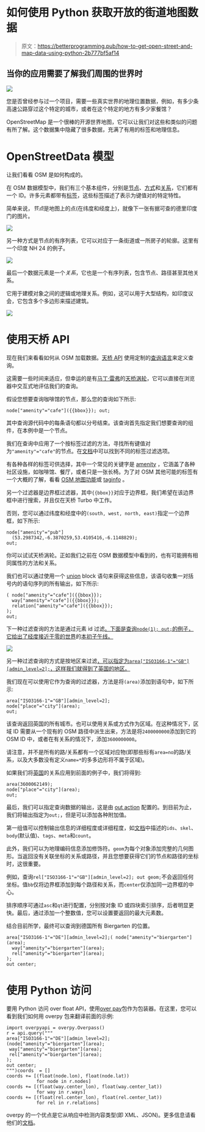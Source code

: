 # 如何使用 Python 获取开放的街道地图数据

> 原文：<https://betterprogramming.pub/how-to-get-open-street-and-map-data-using-python-2b777bf5af14>

## 当你的应用需要了解我们周围的世界时

![](img/1f235a893bac0e217e0625fe157cc73a.png)

您是否曾经参与过一个项目，需要一些真实世界的地理位置数据，例如，有多少条高速公路穿过这个特定的城市，或者在这个特定的地方有多少家餐馆？

OpenStreetMap 是一个很棒的开源世界地图，它可以让我们对这些和类似的问题有所了解。这个数据集中隐藏了很多数据，充满了有用的标签和地理信息。

# OpenStreetData 模型

让我们看看 OSM 是如何构成的。

在 OSM 数据模型中，我们有三个基本组件，分别是[节点](https://wiki.openstreetmap.org/wiki/Node)、[方式](https://wiki.openstreetmap.org/wiki/Way)和[关系](https://wiki.openstreetmap.org/wiki/Relation)，它们都有一个 ID。许多元素都带有[标签](https://wiki.openstreetmap.org/wiki/Tags)，这些标签描述了表示为键值对的特定特性。

简单来说，*节点*是地图上的点(在纬度和经度上)，就像下一张有据可查的德里印度门的图片。

![](img/5b41f9079385dabac1087f4f4496fc4c.png)

另一种方式是节点的有序列表，它可以对应于一条街道或一所房子的轮廓。这里有一个印度 NH 24 的例子。

![](img/fe5e6e4d8a95a477a2f3cde730736607.png)

最后一个数据元素是一个*关系*，它也是一个有序列表，包含节点、路径甚至其他关系。

它用于建模对象之间的逻辑或地理关系。例如，这可以用于大型结构，如印度议会，它包含多个多边形来描述建筑。

![](img/7d23c2957b339bb0e73f9a4cdaae0ba4.png)

# 使用天桥 API

现在我们来看看如何从 OSM 加载数据。[天桥 API](https://wiki.openstreetmap.org/wiki/Overpass_API) 使用定制的[查询语言](https://wiki.openstreetmap.org/wiki/Overpass_API/Overpass_QL)来定义查询。

这需要一些时间来适应，但幸运的是有[马丁·雷弗](https://github.com/tyrasd)的[天桥涡轮](http://overpass-turbo.eu/)，它可以直接在浏览器中交互式地评估我们的查询。

假设您想要查询咖啡馆的节点，那么您的查询如下所示:

```
node["amenity"="cafe"]({{bbox}}); out;
```

其中查询源代码中的每条语句都以分号结束。该查询首先指定我们想要查询的组件，在本例中是一个节点。

我们在查询中应用了一个按标签过滤的方法，寻找所有键值对为`"amenity"="cafe"`的节点。在[文档](https://wiki.openstreetmap.org/wiki/Overpass_API/Overpass_QL#By_tag_.28has-kv.29)中可以找到不同的标签过滤选项。

有各种各样的标签可供选择，其中一个常见的关键字是 [amenity](https://wiki.openstreetmap.org/wiki/Key:amenity) ，它涵盖了各种社区设施，如咖啡馆、餐厅，或者只是一张长椅。为了对 OSM 其他可能的标签有一个大概的了解，看看 [OSM 地图功能](https://wiki.openstreetmap.org/wiki/Map_Features)或 [taginfo](https://taginfo.openstreetmap.org/) 。

另一个过滤器是边界框过滤器，其中`{{bbox}}`对应于边界框，我们希望在该边界框中进行搜索，并且仅在天桥 Turbo 中工作。

否则，您可以通过纬度和经度中的`(south, west, north, east)`指定一个边界框，如下所示:

```
node["amenity"="pub"]
  (53.2987342,-6.3870259,53.4105416,-6.1148829); 
out;
```

你可以试试天桥涡轮。正如我们之前在 OSM 数据模型中看到的，也有可能拥有相同属性的方法和关系。

我们也可以通过使用一个 [union](https://wiki.openstreetmap.org/wiki/Overpass_API/Overpass_QL#Union) block 语句来获得这些信息，该语句收集一对括号内的语句序列的所有输出，如下所示:

```
( node["amenity"="cafe"]({{bbox}});
  way["amenity"="cafe"]({{bbox}});
  relation["amenity"="cafe"]({{bbox}});
);
out;
```

下一种过滤查询的方法是通过元素 id 过滤[。下面是查询`node(1); out;`的例子，它给出了经度接近于零的世界](https://wiki.openstreetmap.org/wiki/Overpass_API/Overpass_QL#By_element_id)的[本初子午线。](https://www.openstreetmap.org/node/1)

![](img/382a360041b973ee032d6790c2c2ffaa.png)

另一种过滤查询的方式是按地区来过滤[，可以指定为`area["ISO3166-1"="GB"][admin_level=2];`，这样我们就得到了英国的地区。](https://wiki.openstreetmap.org/wiki/Overpass_API/Overpass_QL#By_area_.28area.29)

我们现在可以使用它作为查询的过滤器，方法是将`(area)`添加到语句中，如下所示:

```
area["ISO3166-1"="GB"][admin_level=2];
node["place"="city"](area);
out;
```

该查询返回英国的所有城市。也可以使用关系或方式作为区域。在这种情况下，区域 ID 需要从一个现有的 OSM 路径中派生出来，方法是将`2400000000`添加到它的 OSM ID 中，或者在有关系的情况下，添加`3600000000`。

请注意，并不是所有的路/关系都有一个区域对应物(即那些标有`area=no`的路/关系，以及大多数没有定义`name=*`的多多边形将不属于区域)。

如果我们将[英国](https://www.openstreetmap.org/relation/62149)的关系应用到前面的例子中，我们将得到:

```
area(3600062149);
node["place"="city"](area);
out;
```

最后，我们可以指定查询数据的输出，这是由 [out action](https://wiki.openstreetmap.org/wiki/Overpass_API/Overpass_QL#Print_.28out.29) 配置的。到目前为止，我们将输出指定为`out;`，但是可以添加各种附加值。

第一组值可以控制输出信息的详细程度或详细程度，如[文档](https://wiki.openstreetmap.org/wiki/Overpass_API/Overpass_QL#Print_.28out.29)中描述的`ids`、`skel`、`body`(默认值)、`tags`、`meta`和`count`。

此外，我们可以为地理编码信息添加修饰符。`geom`为每个对象添加完整的几何图形。当返回没有关联坐标的关系或路径，并且您想要获得它们的节点和路径的坐标时，这很重要。

例如，查询`rel["ISO3166-1"="GB"][admin_level=2]; out geom;`不会返回任何坐标。值`bb`仅将边界框添加到每个路径和关系，而`center`仅添加同一边界框的中心。

排序顺序可通过`asc`和`qt`进行配置，分别按对象 ID 或四块索引排序，后者明显更快。最后，通过添加一个整数值，您可以设置要返回的最大元素数。

结合目前所学，最终可以查询到德国所有 Biergarten 的位置。

```
area["ISO3166-1"="DE"][admin_level=2];( node["amenity"="biergarten"](area);
  way["amenity"="biergarten"](area);
  rel["amenity"="biergarten"](area);
);
out center;
```

# 使用 Python 访问

要用 Python 访问 over float API，使用[over pay](https://github.com/DinoTools/python-overpy)包作为包装器。在这里，您可以看到我们如何用 overpy 包来翻译前面的示例:

```
import overpyapi = overpy.Overpass()
r = api.query("""
area["ISO3166-1"="DE"][admin_level=2];
(node["amenity"="biergarten"](area);
 way["amenity"="biergarten"](area);
 rel["amenity"="biergarten"](area);
);
out center;
""")coords  = []
coords += [(float(node.lon), float(node.lat)) 
           for node in r.nodes]
coords += [(float(way.center_lon), float(way.center_lat)) 
           for way in r.ways]
coords += [(float(rel.center_lon), float(rel.center_lat)) 
           for rel in r.relations]
```

overpy 的一个优点是它从响应中检测内容类型(即 XML、JSON)。更多信息请看他们的[文档](https://python-overpy.readthedocs.io/en/latest/)。